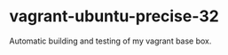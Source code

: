 vagrant-ubuntu-precise-32
=========================

Automatic building and testing of my vagrant base box.